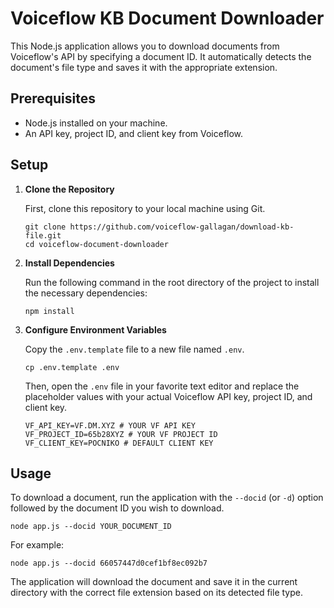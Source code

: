 # Voiceflow KB Document Downloader

This Node.js application allows you to download documents from Voiceflow's API by specifying a document ID. It automatically detects the document's file type and saves it with the appropriate extension.

## Prerequisites

- Node.js installed on your machine.
- An API key, project ID, and client key from Voiceflow.

## Setup

1. **Clone the Repository**

   First, clone this repository to your local machine using Git.

   ```
   git clone https://github.com/voiceflow-gallagan/download-kb-file.git
   cd voiceflow-document-downloader
   ```

2. **Install Dependencies**

   Run the following command in the root directory of the project to install the necessary dependencies:

   ```
   npm install
   ```

3. **Configure Environment Variables**

   Copy the `.env.template` file to a new file named `.env`.

   ```
   cp .env.template .env
   ```

   Then, open the `.env` file in your favorite text editor and replace the placeholder values with your actual Voiceflow API key, project ID, and client key.

   ```
   VF_API_KEY=VF.DM.XYZ # YOUR VF API KEY
   VF_PROJECT_ID=65b28XYZ # YOUR VF PROJECT ID
   VF_CLIENT_KEY=POCNIKO # DEFAULT CLIENT KEY
   ```

## Usage

To download a document, run the application with the `--docid` (or `-d`) option followed by the document ID you wish to download.

```
node app.js --docid YOUR_DOCUMENT_ID
```

For example:

```
node app.js --docid 66057447d0cef1bf8ec092b7
```

The application will download the document and save it in the current directory with the correct file extension based on its detected file type.



